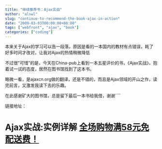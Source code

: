 ```yaml
---
title: "继续推荐书：Ajax实战"
author: "alswl"
slug: "continue-to-recommend-the-book-ajax-in-action"
date: "2009-03-03T00:00:00+08:00"
tags: ["webfront", "ajax", "book"]
categories: ["coding"]
---
```


本来关于Ajax的学习可以告一段落，原因是看的一本国内的教材有点错误，耗了好多时间才改对，让我对Ajax的热情稍微降低

不过很"可惜"的是，今天在China-pub上看到一本五星评价的书，《Ajax实战》，抱着试一试的态度，居然在图书馆找到了这本书。

略微一看，是ajaxcn.org做的翻译，还是不错的，而且是Ajax领域的开山之作，读完前言，又激发我读下去的乐趣。

在此感谢矿大的图书馆，总是留下最后一本书给我借，谢谢````

链接地址：

# Ajax实战:实例详解 [全场购物满58元免配送费！](http://www.china-pub.com/STATIC07/0902/zh_spfv09_090202.asp)
